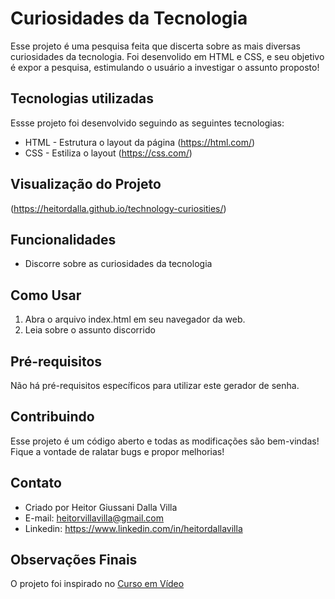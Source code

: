 # Curiosidades da Tecnologia
Esse projeto é uma pesquisa feita que discerta sobre as mais diversas curiosidades da tecnologia. Foi desenvolido em HTML e CSS, e seu objetivo é expor a pesquisa, estimulando o usuário a investigar o assunto proposto!

## Tecnologias utilizadas
Essse projeto foi desenvolvido seguindo as seguintes tecnologias:

- HTML - Estrutura o layout da página (https://html.com/) 
- CSS - Estiliza o layout (https://css.com/)

## Visualização do Projeto
(https://heitordalla.github.io/technology-curiosities/)

## Funcionalidades
- Discorre sobre as curiosidades da tecnologia
  
## Como Usar
1. Abra o arquivo index.html em seu navegador da web.
2. Leia sobre o assunto discorrido

## Pré-requisitos
Não há pré-requisitos específicos para utilizar este gerador de senha.

## Contribuindo
Esse projeto é um código aberto e todas as modificações são bem-vindas! Fique a vontade de ralatar bugs e propor melhorias!

## Contato
- Criado por Heitor Giussani Dalla Villa
- E-mail: heitorvillavilla@gmail.com
- Linkedin: https://www.linkedin.com/in/heitordallavilla

## Observações Finais
O projeto foi inspirado no <a href="https://www.cursoemvideo.com/" target="_blank" >Curso em Vídeo</a>